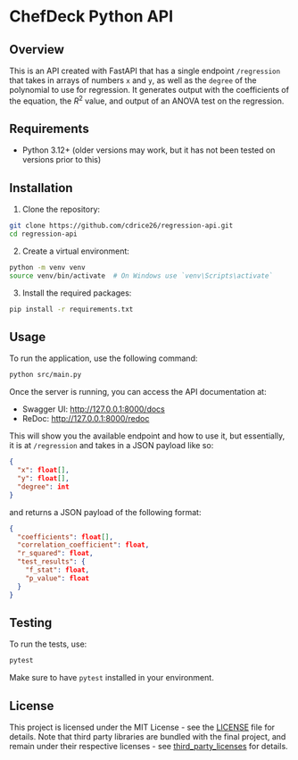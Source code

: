 # ChefDeck Python API

## Overview

This is an API created with FastAPI that has a single endpoint `/regression` that takes in arrays of numbers `x` and `y`, as well as the `degree` of the polynomial to use for regression. It generates output with the coefficients of the equation, the $R^2$ value, and output of an ANOVA test on the regression.

## Requirements

- Python 3.12+ (older versions may work, but it has not been tested on versions prior to this)

## Installation

1. Clone the repository:

  ```sh
  git clone https://github.com/cdrice26/regression-api.git
  cd regression-api
  ```
2. Create a virtual environment:
  ```sh
  python -m venv venv
  source venv/bin/activate  # On Windows use `venv\Scripts\activate`
  ```

3. Install the required packages:
  ```sh
  pip install -r requirements.txt
  ```

## Usage

To run the application, use the following command:

```sh
python src/main.py
```

Once the server is running, you can access the API documentation at:

- Swagger UI: http://127.0.0.1:8000/docs
- ReDoc: http://127.0.0.1:8000/redoc

This will show you the available endpoint and how to use it, but essentially, it is at `/regression` and takes in a JSON payload like so:
```json
{
  "x": float[],
  "y": float[],
  "degree": int
}
```
and returns a JSON payload of the following format:

```json
{
  "coefficients": float[],
  "correlation_coefficient": float,
  "r_squared": float,
  "test_results": {
    "f_stat": float,
    "p_value": float
  }
}
```

## Testing

To run the tests, use:

```sh
pytest
```

Make sure to have `pytest` installed in your environment.

## License

This project is licensed under the MIT License - see the [LICENSE](LICENSE) file for details. Note that third party libraries are bundled with the final project, and remain under their respective licenses - see [third_party_licenses](third_party_licenses) for details. 